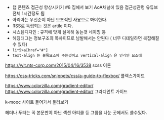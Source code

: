 - 탭 콘텐츠 접근성 향상시키기 #8 집에서 보기 AoA채널에 있음 접근성관령 유튜브 전체 1시간정도 됨
- 아리아는 우선순이 아닌 보조적인 사용으로 봐야한다.
- RSS로 독립되는 것은 artile 이다.
- 시스템디자인 : 규격에 맞게 설계해 놓는것 네이밍 등
- 헤딩태그는 정보구조의 목차이므로 남발해서는 안된다 ( 너무 디테일하면 복잡해질 수 있다)
- `li*5>a[href="#"]`
- `text-align 는 블록요소에 주는것이고 vertical-align 은 인라인 요소에 `



https://wit.nts-corp.com/2015/04/16/3538 scss 이론

https://css-tricks.com/snippets/css/a-guide-to-flexbox/ 플렉스가이드

https://www.colorzilla.com/gradient-editor/ https://www.colorzilla.com/gradient-editor/ 그라디언트 가이드

k-mooc 사이트 들어가서 둘러보기

헤더나 푸터는 꼭 본문만이 아닌 섹션 아티클 등 그룹을 나눈 곳에서도 쓸수있다.

